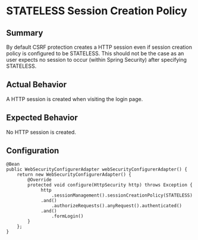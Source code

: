 # STATELESS Session Creation Policy

## Summary

By default CSRF protection creates a HTTP session even if session creation policy is configured to be STATELESS. This should not be the case as an user expects no session to occur (within Spring Security) after specifying STATELESS.

## Actual Behavior

A HTTP session is created when visiting the login page.

## Expected Behavior

No HTTP session is created.

## Configuration

```
@Bean
public WebSecurityConfigurerAdapter webSecurityConfigurerAdapter() {
    return new WebSecurityConfigurerAdapter() {
        @Override
        protected void configure(HttpSecurity http) throws Exception {
             http
                 .sessionManagement().sessionCreationPolicy(STATELESS)
             .and()
                 .authorizeRequests().anyRequest().authenticated()
             .and()
                 .formLogin()
        }
    };
}
```

